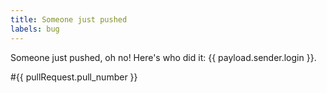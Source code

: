 ```yaml
---
title: Someone just pushed
labels: bug
---
```

Someone just pushed, oh no! Here's who did it: {{ payload.sender.login }}.

#{{ pullRequest.pull_number }}
